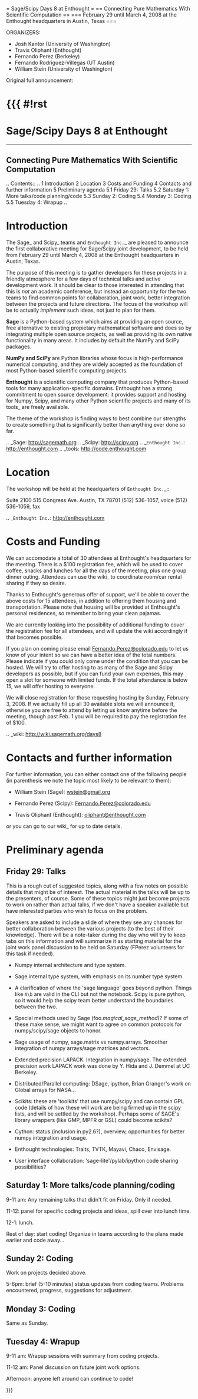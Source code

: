 = Sage/Scipy Days 8 at Enthought =
== Connecting Pure Mathematics With Scientific Computation ==
=== February 29 until March 4, 2008 at the Enthought headquarters in Austin, Texas ===


ORGANIZERS:
  * Josh Kantor (University of Washington)
  * Travis Oliphant (Enthought)
  * Fernando Perez (Berkeley)
  * Fernando Rodriguez-Villegas (UT Austin)
  * William Stein (University of Washington)

Original full announcement:

{{{
#!rst
================================
 Sage/Scipy Days 8 at Enthought
================================

-------------------------------------------------------
Connecting Pure Mathematics With Scientific Computation
-------------------------------------------------------

.. Contents::
..
    1  Introduction
    2  Location
    3  Costs and Funding
    4  Contacts and further information
    5  Preliminary agenda
      5.1  Friday 29: Talks
      5.2  Saturday 1: More talks/code planning/code
      5.3  Sunday 2: Coding
      5.4  Monday 3: Coding
      5.5  Tuesday 4: Wrapup
..


Introduction
============

The Sage_ and Scipy_ teams and `Enthought Inc.`_ are pleased to announce the
first collaborative meeting for Sage/Scipy joint development, to be held from
February 29 until March 4, 2008 at the Enthought headquarters in Austin, Texas.

The purpose of this meeting is to gather developers for these projects in a
friendly atmosphere for a few days of technical talks and active development
work.  It should be clear to those interested in attending that this is *not*
an academic conference, but instead an opportunity for the two teams to find
common points for collaboration, joint work, better integration between the
projects and future directions.  The focus of the workshop will be to actually
*implement* such ideas, not just to plan for them.

**Sage**
  is a Python-based system which aims at providing an open source, free
  alternative to existing propietary mathematical software and does so by
  integrating multiple open source projects, as well as providing its own
  native functionality in many areas.  It includes by default the NumPy and
  SciPy packages.

**NumPy and SciPy**
  are Python libraries whose focus is high-performance numerical computing, and
  they are widely accepted as the foundation of most Python-based scientific
  computing projects.

**Enthought**
  is a scientific computing company that produces Python-based tools for many
  application-specific domains.  Enthought has a strong commitment to open
  source development: it provides support and hosting for Numpy, Scipy, and
  many other Python scientific projects and many of its tools_ are freely
  available.

The theme of the workshop is finding ways to best combine our strengths to
create something that is significantly better than anything ever done so far.

.. _Sage: http://sagemath.org
.. _Scipy: http://scipy.org
.. _`Enthought Inc.`: http://enthought.com
.. _tools: http://code.enthought.com


Location
========

The workshop will be held at the headquarters of `Enthought Inc.`_::

  Suite 2100
  515 Congress Ave.
  Austin, TX 78701
  (512) 536-1057, voice
  (512) 536-1059, fax

.. _`Enthought Inc.`: http://enthought.com


Costs and Funding
=================

We can accomodate a total of 30 attendees at Enthought's headquarters for the
meeting.  There is a $100 registration fee, which will be used to cover coffee,
snacks and lunches for all the days of the meeting, plus one group dinner
outing.  Attendees can use the wiki_ to coordinate room/car rental sharing if
they so desire.

Thanks to Enthought's generous offer of support, we'll be able to cover the
above costs for 15 attendees, in addition to offering them housing and
transportation.  Please note that housing will be provided at Enthought's
personal residences, so remember to bring your clean pajamas.

We are currently looking into the possibility of additional funding to cover
the registration fee for all attendees, and will update the wiki accordingly if
that becomes possible.

If you plan on coming please email Fernando.Perez@colorado.edu to let us know
of your intent so we can have a better idea of the total numbers.  Please
indicate if you could only come under the condition that you can be hosted.  We
will try to offer hosting to as many of the Sage and Scipy developers as
possible, but if you can fund your own expenses, this may open a slot for
someone with limited funds.  If the total attendance is below 15, we will offer
hosting to everyone.

We will close registration for those requesting hosting by Sunday, February
3, 2008.  If we actually fill up all 30 available slots we will announce it,
otherwise you are free to attend by letting us know anytime before the meeting,
though past Feb. 1 you will be required to pay the registration fee of $100.

.. _wiki: http://wiki.sagemath.org/days8


Contacts and further information
================================

For further information, you can either contact one of the following people (in
parenthesis we note the topic most likely to be relevant to them):

- William Stein (Sage): wstein@gmail.org

- Fernando Perez (Scipy): Fernando.Perez@colorado.edu

- Travis Oliphant (Enthought): oliphant@enthought.com

or you can go to our wiki_ for up to date details.



Preliminary agenda
==================

Friday 29: Talks
----------------

This is a rough cut of suggested topics, along with a few notes on possible
details that might be of interest.  The actual material in the talks will be up
to the presenters, of course.  Some of these topics might just become projects
to work on rather than actual talks, if we don't have a speaker available but
have interested parties who wish to focus on the problem.

Speakers are asked to include a slide of where they see any chances for better
collaboration between the various projects (to the best of their knowledge).
There will be a note-taker during the day who will try to keep tabs on this
information and will summarize it as starting material for the joint work panel
discussion to be held on Saturday (FPerez volunteers for this task if needed).

- Numpy internal architecture and type system.

- Sage internal type system, with emphasis on its number type system.

- A clarification of where the 'sage language' goes beyond python.  Things like
  ``A\b`` are valid in the CLI but not the notebook.  Scipy is pure python, so
  it would help the scipy team better understand the boundaries between the
  two.

- Special methods used by Sage (foo._magical_sage_method_)?  If some of these
  make sense, we might want to agree on common protocols for numpy/scipy/sage
  objects to honor.

- Sage usage of numpy, sage.matrix vs numpy.arrays.  Smoother integration of
  numpy arrays/sage matrices and vectors.

- Extended precision LAPACK.  Integration in numpy/sage. The extended precision
  work LAPACK work was done by Y. Hida and J. Demmel at UC Berkeley.

- Distributed/Parallel computing: DSage, ipython, Brian Granger's work on
  Global arrays for NASA...

- Scikits: these are 'toolkits' that use numpy/scipy and can contain GPL code
  (details of how these will work are being firmed up in the scipy lists, and
  will be settled by the workshop). Perhaps some of SAGE's library wrappers
  (like GMP, MPFR or GSL) could become scikits?
  
- Cython: status (inclusion in py2.6?), overview, opportunities for better
  numpy integration and usage.

- Enthought technologies: Traits, TVTK, Mayavi, Chaco, Envisage.

- User interface collaboration: 'sage-lite'/pylab/ipython code sharing
  possibilities?
  

Saturday 1: More talks/code planning/coding
-------------------------------------------

9-11 am: Any remaining talks that didn't fit on Friday.  Only if needed.

11-12: panel for specific coding projects and ideas, spill over into lunch
time.

12-1: lunch.

Rest of day: start coding!  Organize in teams according to the plans made
earlier and code away...

Sunday 2: Coding
----------------

Work on projects decided above.

5-6pm: brief (5-10 minutes) status updates from coding teams.  Problems
encountered, progress, suggestions for adjustment.

Monday 3: Coding
----------------

Same as Sunday.

Tuesday 4: Wrapup
-----------------

9-11 am: Wrapup sessions with summary from coding projects.

11-12 am: Panel discussion on future joint work options.

Afternoon: anyone left around can continue to code!

}}}
